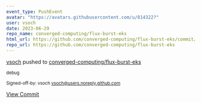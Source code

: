 ```yaml
---
event_type: PushEvent
avatar: "https://avatars.githubusercontent.com/u/814322?"
user: vsoch
date: 2023-06-29
repo_name: converged-computing/flux-burst-eks
html_url: https://github.com/converged-computing/flux-burst-eks/commit/f2805d081b912596c0555c005e41c05cc57f6ae1
repo_url: https://github.com/converged-computing/flux-burst-eks
---
```


<a href='https://github.com/vsoch' target='_blank'>vsoch</a> pushed to <a href='https://github.com/converged-computing/flux-burst-eks' target='_blank'>converged-computing/flux-burst-eks</a>

<small>debug

Signed-off-by: vsoch <vsoch@users.noreply.github.com></small>

<a href='https://github.com/converged-computing/flux-burst-eks/commit/f2805d081b912596c0555c005e41c05cc57f6ae1' target='_blank'>View Commit</a>
